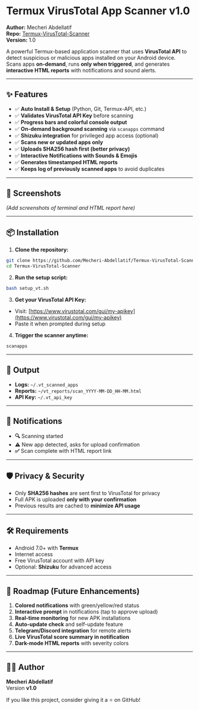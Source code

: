 # Termux VirusTotal App Scanner v1.0

**Author:** Mecheri Abdellatif  
**Repo:** [Termux-VirusTotal-Scanner](https://github.com/Mecheri-Abdellatif/Termux-VirusTotal-Scanner)  
**Version:** 1.0  

A powerful Termux-based application scanner that uses **VirusTotal API** to detect suspicious or malicious apps installed on your Android device.  
Scans apps **on-demand**, runs **only when triggered**, and generates **interactive HTML reports** with notifications and sound alerts.

---

## ✨ Features

- ✅ **Auto Install & Setup** (Python, Git, Termux-API, etc.)  
- ✅ **Validates VirusTotal API Key** before scanning  
- ✅ **Progress bars and colorful console output**  
- ✅ **On-demand background scanning** via `scanapps` command  
- ✅ **Shizuku integration** for privileged app access (optional)  
- ✅ **Scans new or updated apps only**  
- ✅ **Uploads SHA256 hash first (better privacy)**  
- ✅ **Interactive Notifications with Sounds & Emojis**  
- ✅ **Generates timestamped HTML reports**  
- ✅ **Keeps log of previously scanned apps** to avoid duplicates  

---

## 📸 Screenshots

*(Add screenshots of terminal and HTML report here)*

---

## 📦 Installation

1. **Clone the repository:**
```bash
git clone https://github.com/Mecheri-Abdellatif/Termux-VirusTotal-Scanner.git
cd Termux-VirusTotal-Scanner
```

2. **Run the setup script:**
```bash
bash setup_vt.sh
```

3. **Get your VirusTotal API Key:**
- Visit: [https://www.virustotal.com/gui/my-apikey](https://www.virustotal.com/gui/my-apikey)
- Paste it when prompted during setup

4. **Trigger the scanner anytime:**
```bash
scanapps
```

---

## 📂 Output

- **Logs:** `~/.vt_scanned_apps`  
- **Reports:** `~/vt_reports/scan_YYYY-MM-DD_HH-MM.html`  
- **API Key:** `~/.vt_api_key`

---

## 🔔 Notifications

- **🔍** Scanning started  
- **⚠️** New app detected, asks for upload confirmation  
- **✅** Scan complete with HTML report link  

---

## 🛡️ Privacy & Security

- Only **SHA256 hashes** are sent first to VirusTotal for privacy  
- Full APK is uploaded **only with your confirmation**  
- Previous results are cached to **minimize API usage**  

---

## 🛠️ Requirements

- Android 7.0+ with **Termux**  
- Internet access  
- Free VirusTotal account with API key  
- Optional: **Shizuku** for advanced access

---

## 🚀 Roadmap (Future Enhancements)

1. **Colored notifications** with green/yellow/red status  
2. **Interactive prompt** in notifications (tap to approve upload)  
3. **Real-time monitoring** for new APK installations  
4. **Auto-update check** and self-update feature  
5. **Telegram/Discord integration** for remote alerts  
6. **Live VirusTotal score summary in notification**  
7. **Dark-mode HTML reports** with severity colors

---

## 🧑‍💻 Author

**Mecheri Abdellatif**  
Version **v1.0**

If you like this project, consider giving it a ⭐ on GitHub!

